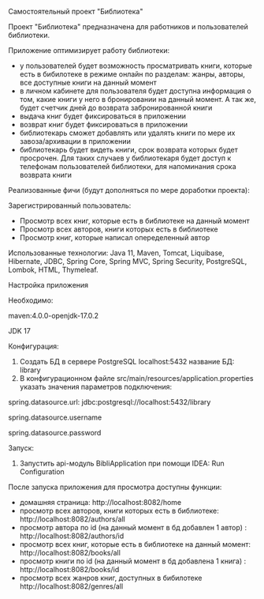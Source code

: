 Самостоятельный проект "Библиотека"

Проект "Библиотека" предназначена для работников и пользователей библиотеки.

Приложение оптимизирует работу библиотеки:
- у пользователей будет возможность просматривать книги, которые есть в бибилотеке в режиме онлайн по разделам: жанры, авторы, все доступные книги на данный момент
- в личном кабинете для пользователя будет доступна информация о том, какие книги у него в бронировании на данный момент. А так же, будет счетчик дней до возврата забронированной книги
- выдача книг будет фиксироваться в приложении
- возврат книг будет фиксироваться в приложении
- библиотекарь сможет добавлять или удалять книги по мере их завоза/архивации в приложении
- библиотекарь будет видеть книги, срок возврата которых будет просрочен. Для таких случаев у библиотекаря будет доступ к телефонам пользователей библиотеки, для напоминания срока возврата книги

Реализованные фичи (будут дополняться по мере доработки проекта):

Зарегистрированный пользователь:

- Просмотр всех книг, которые есть в библиотеке на данный момент
- Просмотр всех авторов, книги которых есть в библиотеке
- Просмотр книг, которые написал опеределенный автор

Использованные технологии: Java 11, Maven, Tomcat, Liquibase, Hibernate, JDBC, Spring Core, Spring MVC, Spring Security, PostgreSQL, Lombok, HTML, Thymeleaf.


Настройка приложения


Необходимо:

maven:4.0.0-openjdk-17.0.2

JDK 17

Конфигурация:

1. Создать БД в сервере PostgreSQL localhost:5432
   название БД: library
2. В конфигурационном файле src/main/resources/application.properties указать значения параметров подключения:

spring.datasource.url: jdbc:postgresql://localhost:5432/library

spring.datasource.username

spring.datasource.password

Запуск:

1. Запустить api-модуль BibliApplication при помощи IDEA: Run Configuration

После запуска приложения для просмотра доступны функции:

- домашняя страница: http://localhost:8082/home
- просмотр всех авторов, книги которых есть в библиотеке: http://localhost:8082/authors/all
- просмотр автора по id (на данный момент в бд добавлен 1 автор) : http://localhost:8082/authors/id
- просмотр всех книг, которые есть в библиотеке на данный момент: http://localhost:8082/books/all
- просмотр книги по id (на данный момент в бд добавлена 1 книга) : http://localhost:8082/books/id
- просмотр всех жанров книг, доступных в бибилотеке http://localhost:8082/genres/all
